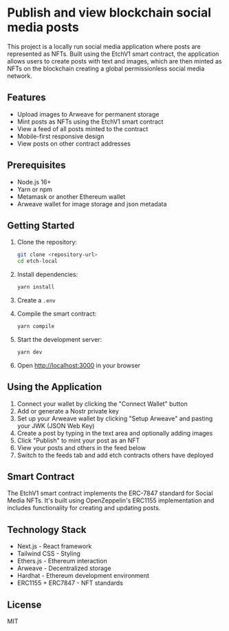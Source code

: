 # Publish and view blockchain social media posts

This project is a locally run social media application where posts are represented as NFTs. Built using the EtchV1 smart contract, the application allows users to create posts with text and images, which are then minted as NFTs on the blockchain creating a global permissionless social media network.

## Features

- Upload images to Arweave for permanent storage
- Mint posts as NFTs using the EtchV1 smart contract
- View a feed of all posts minted to the contract
- Mobile-first responsive design
- View posts on other contract addresses

## Prerequisites

- Node.js 16+
- Yarn or npm
- Metamask or another Ethereum wallet
- Arweave wallet for image storage and json metadata

## Getting Started

1. Clone the repository:

   ```bash
   git clone <repository-url>
   cd etch-local
   ```

2. Install dependencies:

   ```bash
   yarn install
   ```

3. Create a `.env`

4. Compile the smart contract:

   ```bash
   yarn compile
   ```

5. Start the development server:

   ```bash
   yarn dev
   ```

6. Open [http://localhost:3000](http://localhost:3000) in your browser

## Using the Application

1. Connect your wallet by clicking the "Connect Wallet" button
2. Add or generate a Nostr private key
3. Set up your Arweave wallet by clicking "Setup Arweave" and pasting your JWK (JSON Web Key)
4. Create a post by typing in the text area and optionally adding images
5. Click "Publish" to mint your post as an NFT
6. View your posts and others in the feed below
7. Switch to the feeds tab and add etch contracts others have deployed

## Smart Contract

The EtchV1 smart contract implements the ERC-7847 standard for Social Media NFTs. It's built using OpenZeppelin's ERC1155 implementation and includes functionality for creating and updating posts.


## Technology Stack

- Next.js - React framework
- Tailwind CSS - Styling
- Ethers.js - Ethereum interaction
- Arweave - Decentralized storage
- Hardhat - Ethereum development environment
- ERC1155 + ERC7847 - NFT standards

## License

MIT
